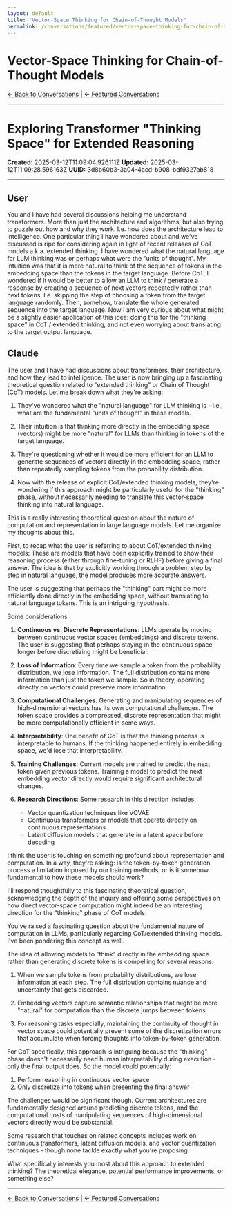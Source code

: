 ```yaml
---
layout: default
title: "Vector-Space Thinking for Chain-of-Thought Models"
permalink: /conversations/featured/vector-space-thinking-for-chain-of-thought-models/
---
```


# Vector-Space Thinking for Chain-of-Thought Models

[← Back to Conversations](/conversations/) | [← Featured Conversations](/conversations/#featured)

---

# Exploring Transformer "Thinking Space" for Extended Reasoning

**Created:** 2025-03-12T11:09:04.926111Z
**Updated:** 2025-03-12T11:09:28.596163Z
**UUID:** 3d8b60b3-3a04-4acd-b908-bdf9327ab818

---

## User

You and I have had several discussions helping me understand transformers. More than just the architecture and algorithms, but also trying to puzzle out how and why they work. I.e. how does the architecture lead to intelligence. One particular thing I have wondered about and we've discussed is ripe for considering again in light of recent releases of CoT models a.k.a. extended thinking. I have wondered what the natural language for LLM thinking was or perhaps what were the "units of thought". My intuition was that it is more natural to think of the sequence of tokens in the embedding space than the tokens in the target language. Before CoT, I wondered if it would be better to allow an LLM to think / generate a response by  creating a sequence of next vectors repeatedly rather than next tokens. I.e. skipping the step of choosing a token from the target language randomly. Then, somehow, translate the whole generated sequence into the target language. Now I am very curious about what might be a slightly easier application of this idea: doing this for the "thinking space" in CoT / extended thinking, and not even worrying about translating to the target output language.

## Claude


The user and I have had discussions about transformers, their architecture, and how they lead to intelligence. The user is now bringing up a fascinating theoretical question related to "extended thinking" or Chain of Thought (CoT) models. Let me break down what they're asking:

1. They've wondered what the "natural language" for LLM thinking is - i.e., what are the fundamental "units of thought" in these models.

2. Their intuition is that thinking more directly in the embedding space (vectors) might be more "natural" for LLMs than thinking in tokens of the target language.

3. They're questioning whether it would be more efficient for an LLM to generate sequences of vectors directly in the embedding space, rather than repeatedly sampling tokens from the probability distribution.

4. Now with the release of explicit CoT/extended thinking models, they're wondering if this approach might be particularly useful for the "thinking" phase, without necessarily needing to translate this vector-space thinking into natural language.

This is a really interesting theoretical question about the nature of computation and representation in large language models. Let me organize my thoughts about this.

First, to recap what the user is referring to about CoT/extended thinking models: These are models that have been explicitly trained to show their reasoning process (either through fine-tuning or RLHF) before giving a final answer. The idea is that by explicitly working through a problem step by step in natural language, the model produces more accurate answers.

The user is suggesting that perhaps the "thinking" part might be more efficiently done directly in the embedding space, without translating to natural language tokens. This is an intriguing hypothesis.

Some considerations:

1. **Continuous vs. Discrete Representations**: LLMs operate by moving between continuous vector spaces (embeddings) and discrete tokens. The user is suggesting that perhaps staying in the continuous space longer before discretizing might be beneficial.

2. **Loss of Information**: Every time we sample a token from the probability distribution, we lose information. The full distribution contains more information than just the token we sample. So in theory, operating directly on vectors could preserve more information.

3. **Computational Challenges**: Generating and manipulating sequences of high-dimensional vectors has its own computational challenges. The token space provides a compressed, discrete representation that might be more computationally efficient in some ways.

4. **Interpretability**: One benefit of CoT is that the thinking process is interpretable to humans. If the thinking happened entirely in embedding space, we'd lose that interpretability.

5. **Training Challenges**: Current models are trained to predict the next token given previous tokens. Training a model to predict the next embedding vector directly would require significant architectural changes.

6. **Research Directions**: Some research in this direction includes:
   - Vector quantization techniques like VQVAE
   - Continuous transformers or models that operate directly on continuous representations
   - Latent diffusion models that generate in a latent space before decoding

I think the user is touching on something profound about representation and computation. In a way, they're asking: is the token-by-token generation process a limitation imposed by our training methods, or is it somehow fundamental to how these models should work?

I'll respond thoughtfully to this fascinating theoretical question, acknowledging the depth of the inquiry and offering some perspectives on how direct vector-space computation might indeed be an interesting direction for the "thinking" phase of CoT models.

You've raised a fascinating question about the fundamental nature of computation in LLMs, particularly regarding CoT/extended thinking models. I've been pondering this concept as well.

The idea of allowing models to "think" directly in the embedding space rather than generating discrete tokens is compelling for several reasons:

1. When we sample tokens from probability distributions, we lose information at each step. The full distribution contains nuance and uncertainty that gets discarded.

2. Embedding vectors capture semantic relationships that might be more "natural" for computation than the discrete jumps between tokens.

3. For reasoning tasks especially, maintaining the continuity of thought in vector space could potentially prevent some of the discretization errors that accumulate when forcing thoughts into token-by-token generation.

For CoT specifically, this approach is intriguing because the "thinking" phase doesn't necessarily need human interpretability during execution - only the final output does. So the model could potentially:

1. Perform reasoning in continuous vector space
2. Only discretize into tokens when presenting the final answer

The challenges would be significant though. Current architectures are fundamentally designed around predicting discrete tokens, and the computational costs of manipulating sequences of high-dimensional vectors directly would be substantial.

Some research that touches on related concepts includes work on continuous transformers, latent diffusion models, and vector quantization techniques - though none tackle exactly what you're proposing.

What specifically interests you most about this approach to extended thinking? The theoretical elegance, potential performance improvements, or something else?



---

[← Back to Conversations](/conversations/) | [← Featured Conversations](/conversations/#featured)
